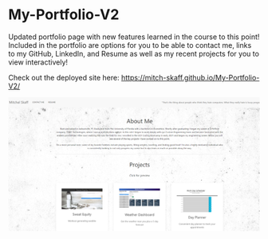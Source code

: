 # My-Portfolio-V2
Updated portfolio page with new features learned in the course to this point! Included in the portfolio are options for you to be able to contact me, links to my GitHub, LinkedIn, and Resume as well as my recent projects for you to view interactively!

Check out the deployed site here: https://mitch-skaff.github.io/My-Portfolio-V2/

![deployed site image](./assets/images/deployed.png)